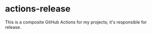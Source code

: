 # actions-release
This is a composite GitHub Actions for my projects; it's responsible for release.
